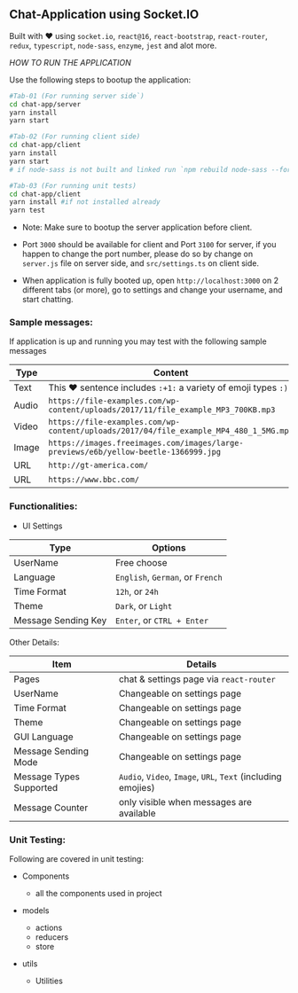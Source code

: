 ## Chat-Application using Socket.IO

Built with ❤️ using `socket.io`, `react@16`, `react-bootstrap`, `react-router`, `redux`, `typescript`, `node-sass`, `enzyme`, `jest` and alot more.

*HOW TO RUN THE APPLICATION*

Use the following steps to bootup the application:

```bash
#Tab-01 (For running server side`)
cd chat-app/server
yarn install
yarn start

#Tab-02 (For running client side)
cd chat-app/client
yarn install
yarn start
# if node-sass is not built and linked run `npm rebuild node-sass --force` before `yarn start`

#Tab-03 (For running unit tests)
cd chat-app/client
yarn install #if not installed already
yarn test
```
* Note: Make sure to bootup the server application before client.

* Port `3000` should be available for client and Port `3100` for server, if you happen to change the port number, please do so by change on `server.js` file on server side, and `src/settings.ts` on client side.

* When application is fully booted up, open `http://localhost:3000` on 2 different tabs (or more), go to settings and change your username, and start chatting.

### Sample messages:
If application is up and running you may test with the following sample messages

| Type | Content |
|-|-|
| Text | This ❤️ sentence includes `:+1:` a variety of emoji types `:)` |
| Audio | `https://file-examples.com/wp-content/uploads/2017/11/file_example_MP3_700KB.mp3` |
| Video | `https://file-examples.com/wp-content/uploads/2017/04/file_example_MP4_480_1_5MG.mp4` |
| Image | `https://images.freeimages.com/images/large-previews/e6b/yellow-beetle-1366999.jpg` |
| URL | `http://gt-america.com/` |
| URL | `https://www.bbc.com/` |

### Functionalities:

* UI Settings

| Type | Options |
|-|-|
| UserName | Free choose |
| Language | `English`, `German`, or  `French` |
| Time Format | `12h`, or `24h` |
| Theme | `Dark`, or `Light` |
| Message Sending Key | `Enter`, or `CTRL + Enter` |


Other Details:


| Item | Details |
|-|-|
| Pages | chat & settings page via `react-router` |
|UserName|Changeable on settings page|
|Time Format|Changeable on settings page|
|Theme|Changeable on settings page|
|GUI Language|Changeable on settings page|
|Message Sending Mode|Changeable on settings page|
|Message Types Supported| `Audio`, `Video`, `Image`, `URL`, `Text` (including emojies)|
|Message Counter|  only visible when messages are available |


### Unit Testing:
Following are covered in unit testing:
* Components

    * all the components used in project

* models
    
    * actions
    * reducers
    * store

* utils
    
    * Utilities


